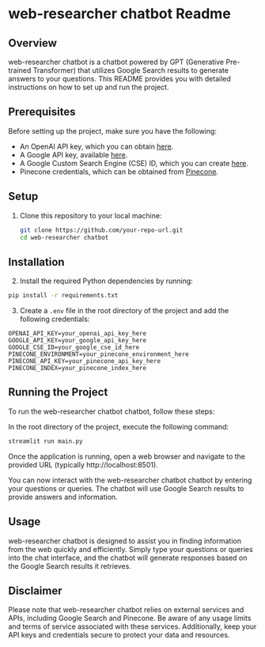 # web-researcher chatbot Readme

## Overview

web-researcher chatbot is a chatbot powered by GPT (Generative Pre-trained Transformer) that utilizes Google Search results to generate answers to your questions. This README provides you with detailed instructions on how to set up and run the project.

## Prerequisites

Before setting up the project, make sure you have the following:

- An OpenAI API key, which you can obtain [here](https://platform.openai.com/account/api-keys).
- A Google API key, available [here](https://console.cloud.google.com/apis/credentials).
- A Google Custom Search Engine (CSE) ID, which you can create [here](https://programmablesearchengine.google.com/controlpanel/create).
- Pinecone credentials, which can be obtained from [Pinecone](https://app.pinecone.io/).

## Setup

1. Clone this repository to your local machine:

   ```bash
   git clone https://github.com/your-repo-url.git
   cd web-researcher chatbot

## Installation

2. Install the required Python dependencies by running:

```bash
pip install -r requirements.txt
```

3. Create a `.env` file in the root directory of the project and add the following credentials:

```dotenv
OPENAI_API_KEY=your_openai_api_key_here
GOOGLE_API_KEY=your_google_api_key_here
GOOGLE_CSE_ID=your_google_cse_id_here
PINECONE_ENVIRONMENT=your_pinecone_environment_here
PINECONE_API_KEY=your_pinecone_api_key_here
PINECONE_INDEX=your_pinecone_index_here
```


## Running the Project
To run the web-researcher chatbot chatbot, follow these steps:

In the root directory of the project, execute the following command:

```bash
streamlit run main.py
```
Once the application is running, open a web browser and navigate to the provided URL (typically http://localhost:8501).

You can now interact with the web-researcher chatbot chatbot by entering your questions or queries. The chatbot will use Google Search results to provide answers and information.

## Usage
web-researcher chatbot is designed to assist you in finding information from the web quickly and efficiently. Simply type your questions or queries into the chat interface, and the chatbot will generate responses based on the Google Search results it retrieves.

## Disclaimer
Please note that web-researcher chatbot relies on external services and APIs, including Google Search and Pinecone. Be aware of any usage limits and terms of service associated with these services. Additionally, keep your API keys and credentials secure to protect your data and resources.




